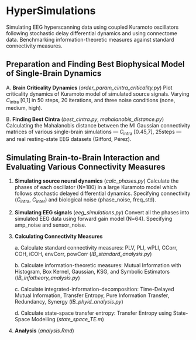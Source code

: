 # HyperSimulations
Simulating EEG hyperscanning data using coupled Kuramoto oscillators following stochastic delay differential dynamics and using connectome data. Benchmarking information-theoretic measures against standard connectivity measures.

## Preparation and Finding Best Biophysical Model of Single-Brain Dynamics 

A. **Brain Criticality Dynamics** (*order_param_cintra_criticality.py*)
Plot criticality dynamics of Kuramoto model of simulated source signals. Varying $C_{\text{intra}}$ [0,1] in 50 steps, 20 iterations, and three noise conditions (none, medium, high).

B. **Finding Best Cintra** (*best_cintra.py*, *mahalanobis_distance.py*)
Calculating the Mahalanobis distance between the MI Gaussian connectivity matrices of various single-brain simulations — $C_{\text{intra}}$ [0.45,7], 25steps — and real resting-state EEG datasets (Gifford, Pérez).


## Simulating Brain-to-Brain Interaction and Evaluating Various Connectivity Measures

1. **Simulating source neural dynamics** (*calc_phases.py*)
Calculate the phases of each oscillator (N=180) in a large Kuramoto model which follows stochastic delayed differential dynamics. 
Specifying connectivity ($C_{\text{intra}}$, $C_{\text{inter}}$) and biological noise (phase_noise, freq_std).

2. **Simulating EEG signals** (*eeg_simulations.py*)
Convert all the phases into simulated EEG data using forward gain model (N=64).
Specifying amp_noise and sensor_noise.

3. **Calculating Connectivity Measures** 

   a. Calculate standard connectivity measures: PLV, PLI, wPLI, CCorr, COH, iCOH, envCorr, powCorr (*IB_standard_analysis.py*)
   
   b. Calculate information-theoretic measures: Mutual Information with Histogram, Box Kernel, Gaussian, KSG, and Symbolic Estimators (*IB_infotheory_analysis.py*)
   
   c. Calculate integrated-information-decomposition: Time-Delayed Mutual Information, Transfer Entropy, Pure Information Transfer, Redundancy, Synergy (*IB_phyid_analysis.py*)
   
   d. Calculate state-space transfer entropy: Transfer Entropy using State-Space Modelling (*state_space_TE.m*)

5. **Analysis** (*analysis.Rmd*)
